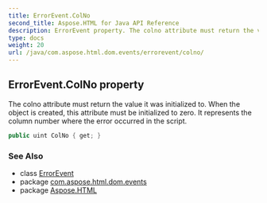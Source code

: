 ```yaml
---
title: ErrorEvent.ColNo
second_title: Aspose.HTML for Java API Reference
description: ErrorEvent property. The colno attribute must return the value it was initialized to. When the object is created this attribute must be initialized to zero. It represents the column number where the error occurred in the script
type: docs
weight: 20
url: /java/com.aspose.html.dom.events/errorevent/colno/
---
```

## ErrorEvent.ColNo property

The colno attribute must return the value it was initialized to. When the object is created, this attribute must be initialized to zero. It represents the column number where the error occurred in the script.

```java
public uint ColNo { get; }
```

### See Also

* class [ErrorEvent](../)
* package [com.aspose.html.dom.events](../../errorevent/)
* package [Aspose.HTML](../../../)
